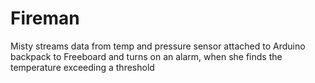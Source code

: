 # Fireman
Misty streams data from temp and pressure sensor attached to Arduino backpack to Freeboard and turns on an alarm, when she finds the temperature exceeding a threshold
